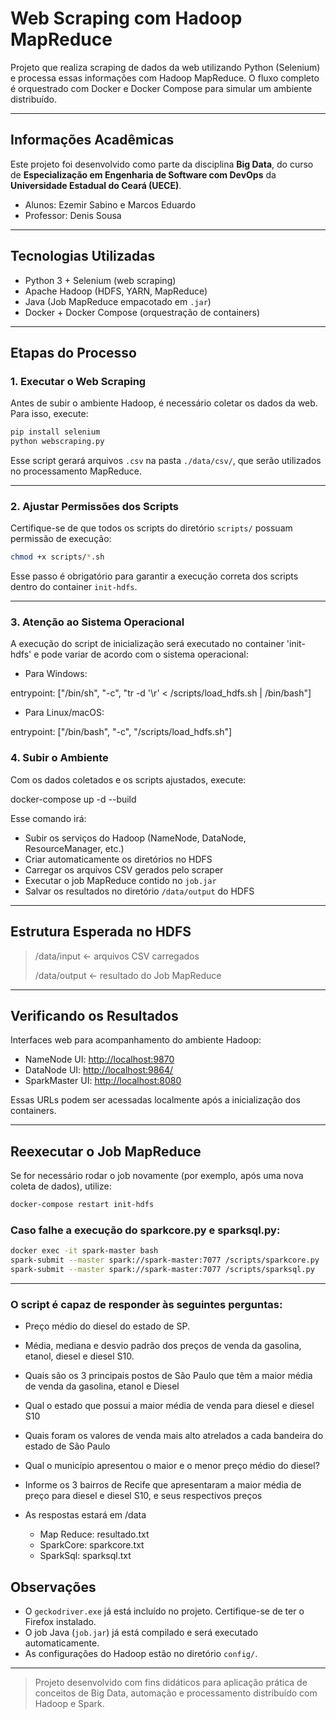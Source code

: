 # Web Scraping com Hadoop MapReduce

Projeto que realiza scraping de dados da web utilizando Python (Selenium) e processa essas informações com Hadoop MapReduce. O fluxo completo é orquestrado com Docker e Docker Compose para simular um ambiente distribuído.

---

## Informações Acadêmicas

Este projeto foi desenvolvido como parte da disciplina **Big Data**, do curso de **Especialização em Engenharia de Software com DevOps** da **Universidade Estadual do Ceará (UECE)**.

- Alunos: Ezemir Sabino e Marcos Eduardo
- Professor: Denis Sousa

---

## Tecnologias Utilizadas

- Python 3 + Selenium (web scraping)
- Apache Hadoop (HDFS, YARN, MapReduce)
- Java (Job MapReduce empacotado em `.jar`)
- Docker + Docker Compose (orquestração de containers)

---

## Etapas do Processo

### 1. Executar o Web Scraping

Antes de subir o ambiente Hadoop, é necessário coletar os dados da web. Para isso, execute:

```bash
pip install selenium
python webscraping.py
```

Esse script gerará arquivos `.csv` na pasta `./data/csv/`, que serão utilizados no processamento MapReduce.

---

### 2. Ajustar Permissões dos Scripts

Certifique-se de que todos os scripts do diretório `scripts/` possuam permissão de execução:

```bash
chmod +x scripts/*.sh
```

Esse passo é obrigatório para garantir a execução correta dos scripts dentro do container `init-hdfs`.

---

### 3. Atenção ao Sistema Operacional

A execução do script de inicialização será executado no container 'init-hdfs' e pode variar de acordo com o sistema operacional:

- Para Windows:

entrypoint: ["/bin/sh", "-c", "tr -d '\r' < /scripts/load_hdfs.sh | /bin/bash"]

- Para Linux/macOS:

entrypoint: ["/bin/bash", "-c", "/scripts/load_hdfs.sh"]

### 4. Subir o Ambiente

Com os dados coletados e os scripts ajustados, execute:

docker-compose up -d --build

Esse comando irá:

- Subir os serviços do Hadoop (NameNode, DataNode, ResourceManager, etc.)
- Criar automaticamente os diretórios no HDFS
- Carregar os arquivos CSV gerados pelo scraper
- Executar o job MapReduce contido no `job.jar`
- Salvar os resultados no diretório `/data/output` do HDFS

---

## Estrutura Esperada no HDFS

> /data/input ← arquivos CSV carregados
>
> /data/output ← resultado do Job MapReduce

---

## Verificando os Resultados

Interfaces web para acompanhamento do ambiente Hadoop:

- NameNode UI: [http://localhost:9870](http://localhost:9870)
- DataNode UI: [http://localhost:9864/](http://localhost:9864/)
- SparkMaster UI: [http://localhost:8080](http://localhost:8080)

Essas URLs podem ser acessadas localmente após a inicialização dos containers.

---

## Reexecutar o Job MapReduce

Se for necessário rodar o job novamente (por exemplo, após uma nova coleta de dados), utilize:

```bash
docker-compose restart init-hdfs
```

### Caso falhe a execução do sparkcore.py e sparksql.py:

```bash
docker exec -it spark-master bash
spark-submit --master spark://spark-master:7077 /scripts/sparkcore.py
spark-submit --master spark://spark-master:7077 /scripts/sparksql.py
```

---

### O script é capaz de responder às seguintes perguntas:

- Preço médio do diesel do estado de SP.
- Média, mediana e desvio padrão dos preços de venda da gasolina, etanol, diesel e diesel S10.
- Quais são os 3 principais postos de São Paulo que têm a maior média de venda da gasolina, etanol e Diesel
- Qual o estado que possui a maior média de venda para diesel e diesel S10
- Quais foram os valores de venda mais alto atrelados a cada bandeira do estado de São Paulo
- Qual o município apresentou o maior e o menor preço médio do diesel?
- Informe os 3 bairros de Recife que apresentaram a maior média de preço para diesel e diesel S10, e seus respectivos preços

- As respostas estará em /data
  - Map Reduce: resultado.txt
  - SparkCore: sparkcore.txt
  - SparkSql: sparksql.txt

## Observações

- O `geckodriver.exe` já está incluído no projeto. Certifique-se de ter o Firefox instalado.
- O job Java (`job.jar`) já está compilado e será executado automaticamente.
- As configurações do Hadoop estão no diretório `config/`.

---

> Projeto desenvolvido com fins didáticos para aplicação prática de conceitos de Big Data, automação e processamento distribuído com Hadoop e Spark.
